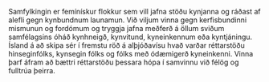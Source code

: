Samfylkingin er femínískur flokkur sem vill jafna stöðu kynjanna og ráðast af alefli gegn kynbundnum launamun. Við viljum vinna gegn kerfisbundinni mismunun og fordómum og tryggja jafna meðferð á öllum sviðum samfélagsins óháð kynhneigð, kynvitund, kyneinkennum eða kyntjáningu. Ísland á að skipa sér í fremstu röð á alþjóðavísu hvað varðar réttarstöðu hinseginfólks, kynsegin fólks og fólks með ódæmigerð kyneinkenni. Vinna þarf áfram að bættri réttarstöðu þessara hópa í samvinnu við félög og fulltrúa þeirra.
